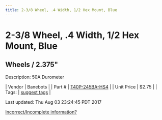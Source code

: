 ```yaml
---
title: 2-3/8 Wheel, .4 Width, 1/2 Hex Mount, Blue
---
```


# 2-3/8 Wheel, .4 Width, 1/2 Hex Mount, Blue
## Wheels / 2.375"
Description: 	50A Durometer 

| Vendor | Banebots | 
| Part # | [T40P-245BA-HS4](http://www.banebots.com/category/T40P-2375.html) | 
| Unit Price | $2.75 | 
| Tags: | [suggest tags](https://docs.google.com/forms/d/e/1FAIpQLSeWyY8v3RgOty-MyWmh9U0iivNYN_molChYyS-0U-o-kOAv_g/viewform) | 

Last updated: Thu Aug 03 23:24:45 PDT 2017

 [Incorrect/Incomplete information?](https://docs.google.com/forms/d/e/1FAIpQLSeWyY8v3RgOty-MyWmh9U0iivNYN_molChYyS-0U-o-kOAv_g/viewform)